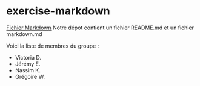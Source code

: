 # exercise-markdown
[Fichier Markdown](https://github.com/VictoriaDun/exercise-markdown/tree/markdown.md)
Notre dépot contient un fichier README.md  et un fichier markdown.md

Voici la liste de membres du groupe :
- Victoria D. 
- Jérémy E.
- Nassim K.
- Grégoire W.
